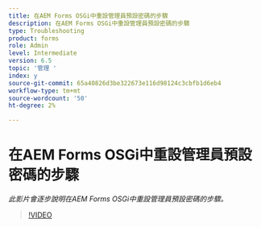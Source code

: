 ```yaml
---
title: 在AEM Forms OSGi中重設管理員預設密碼的步驟
description: 在AEM Forms OSGi中重設管理員預設密碼的步驟
type: Troubleshooting
product: forms
role: Admin
level: Intermediate
version: 6.5
topic: '管理 '
index: y
source-git-commit: 65a40826d3be322673e116d98124c3cbfb1d6eb4
workflow-type: tm+mt
source-wordcount: '50'
ht-degree: 2%

---
```



# 在AEM Forms OSGi中重設管理員預設密碼的步驟

*此影片會逐步說明在AEM Forms OSGi中重設管理員預設密碼的步驟。*

>[!VIDEO](https://video.tv.adobe.com/v/335542?quality=9&learn=on)